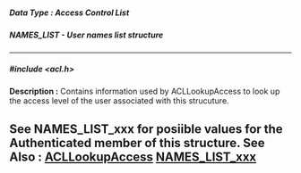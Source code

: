 ##### Data Type : Access Control List
##### NAMES_LIST - User names list structure
---
##### #include <acl.h>
**Description :**
Contains information used by ACLLookupAccess to look up the access level of the 
user associated with this strucuture.

See NAMES_LIST_xxx for posiible values for the Authenticated member of this 
structure.
**See Also :**
[ACLLookupAccess](D:/md_files/ACLLookupAccess.md)
[NAMES_LIST_xxx](D:/md_files/NAMES_LIST_xxx.md)
---
